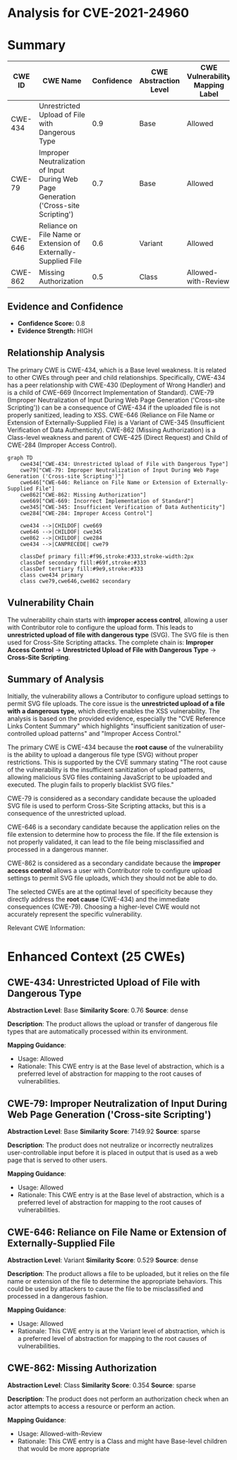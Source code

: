 # Analysis for CVE-2021-24960

# Summary
| CWE ID | CWE Name | Confidence | CWE Abstraction Level | CWE Vulnerability Mapping Label | CWE-Vulnerability Mapping Notes |
|---|---|---|---|---|---|
| CWE-434 | Unrestricted Upload of File with Dangerous Type | 0.9 | Base | Allowed | Primary CWE |
| CWE-79 | Improper Neutralization of Input During Web Page Generation ('Cross-site Scripting') | 0.7 | Base | Allowed | Secondary Candidate |
| CWE-646 | Reliance on File Name or Extension of Externally-Supplied File | 0.6 | Variant | Allowed | Secondary Candidate |
| CWE-862 | Missing Authorization | 0.5 | Class | Allowed-with-Review | Secondary Candidate |

## Evidence and Confidence

*   **Confidence Score:** 0.8
*   **Evidence Strength:** HIGH

## Relationship Analysis
The primary CWE is CWE-434, which is a Base level weakness. It is related to other CWEs through peer and child relationships. Specifically, CWE-434 has a peer relationship with CWE-430 (Deployment of Wrong Handler) and is a child of CWE-669 (Incorrect Implementation of Standard). CWE-79 (Improper Neutralization of Input During Web Page Generation ('Cross-site Scripting')) can be a consequence of CWE-434 if the uploaded file is not properly sanitized, leading to XSS. CWE-646 (Reliance on File Name or Extension of Externally-Supplied File) is a Variant of CWE-345 (Insufficient Verification of Data Authenticity). CWE-862 (Missing Authorization) is a Class-level weakness and parent of CWE-425 (Direct Request) and Child of CWE-284 (Improper Access Control).
```mermaid
graph TD
    cwe434["CWE-434: Unrestricted Upload of File with Dangerous Type"]
    cwe79["CWE-79: Improper Neutralization of Input During Web Page Generation ('Cross-site Scripting')"]
    cwe646["CWE-646: Reliance on File Name or Extension of Externally-Supplied File"]
    cwe862["CWE-862: Missing Authorization"]
    cwe669["CWE-669: Incorrect Implementation of Standard"]
    cwe345["CWE-345: Insufficient Verification of Data Authenticity"]
    cwe284["CWE-284: Improper Access Control"]

    cwe434 -->|CHILDOF| cwe669
    cwe646 -->|CHILDOF| cwe345
    cwe862 -->|CHILDOF| cwe284
    cwe434 -->|CANPRECEDE| cwe79

    classDef primary fill:#f96,stroke:#333,stroke-width:2px
    classDef secondary fill:#69f,stroke:#333
    classDef tertiary fill:#9e9,stroke:#333
    class cwe434 primary
    class cwe79,cwe646,cwe862 secondary
```

## Vulnerability Chain
The vulnerability chain starts with **improper access control**, allowing a user with Contributor role to configure the upload form. This leads to **unrestricted upload of file with dangerous type** (SVG). The SVG file is then used for Cross-Site Scripting attacks. The complete chain is: **Improper Access Control** -> **Unrestricted Upload of File with Dangerous Type** -> **Cross-Site Scripting**.

## Summary of Analysis
Initially, the vulnerability allows a Contributor to configure upload settings to permit SVG file uploads. The core issue is the **unrestricted upload of a file with a dangerous type**, which directly enables the XSS vulnerability. The analysis is based on the provided evidence, especially the "CVE Reference Links Content Summary" which highlights "insufficient sanitization of user-controlled upload patterns" and "Improper Access Control."

The primary CWE is CWE-434 because the **root cause** of the vulnerability is the ability to upload a dangerous file type (SVG) without proper restrictions. This is supported by the CVE summary stating "The root cause of the vulnerability is the insufficient sanitization of upload patterns, allowing malicious SVG files containing JavaScript to be uploaded and executed. The plugin fails to properly blacklist SVG files."

CWE-79 is considered as a secondary candidate because the uploaded SVG file is used to perform Cross-Site Scripting attacks, but this is a consequence of the unrestricted upload.

CWE-646 is a secondary candidate because the application relies on the file extension to determine how to process the file. If the file extension is not properly validated, it can lead to the file being misclassified and processed in a dangerous manner.

CWE-862 is considered as a secondary candidate because the **improper access control** allows a user with Contributor role to configure upload settings to permit SVG file uploads, which they should not be able to do.

The selected CWEs are at the optimal level of specificity because they directly address the **root cause** (CWE-434) and the immediate consequences (CWE-79). Choosing a higher-level CWE would not accurately represent the specific vulnerability.

Relevant CWE Information:

# Enhanced Context (25 CWEs)

## CWE-434: Unrestricted Upload of File with Dangerous Type
**Abstraction Level**: Base
**Similarity Score**: 0.76
**Source**: dense

**Description**:
The product allows the upload or transfer of dangerous file types that are automatically processed within its environment.

**Mapping Guidance**:
- Usage: Allowed
- Rationale: This CWE entry is at the Base level of abstraction, which is a preferred level of abstraction for mapping to the root causes of vulnerabilities.

## CWE-79: Improper Neutralization of Input During Web Page Generation ('Cross-site Scripting')
**Abstraction Level**: Base
**Similarity Score**: 7149.92
**Source**: sparse

**Description**:
The product does not neutralize or incorrectly neutralizes user-controllable input before it is placed in output that is used as a web page that is served to other users.

**Mapping Guidance**:
- Usage: Allowed
- Rationale: This CWE entry is at the Base level of abstraction, which is a preferred level of abstraction for mapping to the root causes of vulnerabilities.

## CWE-646: Reliance on File Name or Extension of Externally-Supplied File
**Abstraction Level**: Variant
**Similarity Score**: 0.529
**Source**: dense

**Description**:
The product allows a file to be uploaded, but it relies on the file name or extension of the file to determine the appropriate behaviors. This could be used by attackers to cause the file to be misclassified and processed in a dangerous fashion.

**Mapping Guidance**:
- Usage: Allowed
- Rationale: This CWE entry is at the Variant level of abstraction, which is a preferred level of abstraction for mapping to the root causes of vulnerabilities.

## CWE-862: Missing Authorization
**Abstraction Level**: Class
**Similarity Score**: 0.354
**Source**: sparse

**Description**:
The product does not perform an authorization check when an actor attempts to access a resource or perform an action.

**Mapping Guidance**:
- Usage: Allowed-with-Review
- Rationale: This CWE entry is a Class and might have Base-level children that would be more appropriate